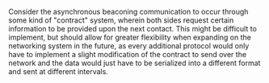 Consider the asynchronous beaconing communication to occur through some kind of "contract" system, wherein both sides request certain information to be provided upon the next contact. This might be difficult to implement, but should allow for greater flexibility when expanding on the networking system in the future, as every additional protocol would only have to implement a slight modification of the contract to send over the network and the data would just have to be serialized into a different format and sent at different intervals.

